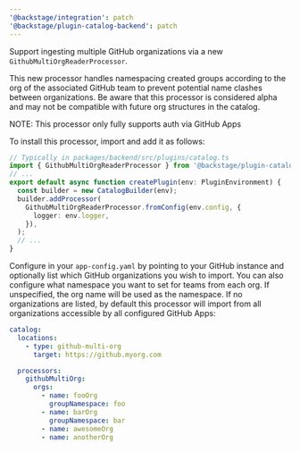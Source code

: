 ```yaml
---
'@backstage/integration': patch
'@backstage/plugin-catalog-backend': patch
---
```


Support ingesting multiple GitHub organizations via a new `GithubMultiOrgReaderProcessor`.

This new processor handles namespacing created groups according to the org of the associated GitHub team to prevent potential name clashes between organizations. Be aware that this processor is considered alpha and may not be compatible with future org structures in the catalog.

NOTE: This processor only fully supports auth via GitHub Apps

To install this processor, import and add it as follows:

```typescript
// Typically in packages/backend/src/plugins/catalog.ts
import { GithubMultiOrgReaderProcessor } from '@backstage/plugin-catalog-backend';
// ...
export default async function createPlugin(env: PluginEnvironment) {
  const builder = new CatalogBuilder(env);
  builder.addProcessor(
    GithubMultiOrgReaderProcessor.fromConfig(env.config, {
      logger: env.logger,
    }),
  );
  // ...
}
```

Configure in your `app-config.yaml` by pointing to your GitHub instance and optionally list which GitHub organizations you wish to import. You can also configure what namespace you want to set for teams from each org. If unspecified, the org name will be used as the namespace. If no organizations are listed, by default this processor will import from all organizations accessible by all configured GitHub Apps:

```yaml
catalog:
  locations:
    - type: github-multi-org
      target: https://github.myorg.com

  processors:
    githubMultiOrg:
      orgs:
        - name: fooOrg
          groupNamespace: foo
        - name: barOrg
          groupNamespace: bar
        - name: awesomeOrg
        - name: anotherOrg
```
